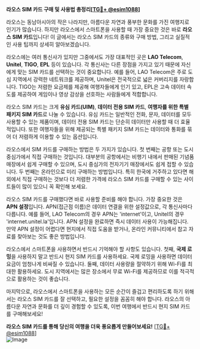 **라오스 SIM 카드 구매 및 사용법 총정리[[TG💪+ @esim1088](https://t.me/s/esim1088)]**

라오스는 동남아시아의 작은 나라지만, 아름다운 자연과 풍부한 문화를 가진 여행지로 인기가 많습니다. 하지만 라오스에서 스마트폰을 사용할 때 가장 중요한 것은 바로 **라오스 SIM 카드**입니다! 이 글에서는 라오스 SIM 카드의 종류와 구매 방법, 그리고 실질적인 사용 팁까지 상세히 알아보겠습니다.

라오스에는 여러 통신사가 있지만 그중에서도 가장 대표적인 곳은 **LAO Telecom**, **Unitel**, **TIGO**, **EPL** 등이 있습니다. 각 통신사는 다른 장점을 가지고 있기 때문에 자신에게 맞는 SIM 카드를 선택하는 것이 중요합니다. 예를 들어, LAO Telecom은 주로 도심 지역에서 강력한 네트워크를 제공하며, Unitel은 전국적으로 넓은 커버리지를 자랑합니다. TIGO는 저렴한 요금제를 제공해 여행자들에게 인기 있고, EPL은 고속 데이터 속도를 제공하여 게임이나 영상 감상을 선호하는 사람들에게 적합합니다.

라오스 SIM 카드는 크게 **유심 카드(UIM)**, **데이터 전용 SIM 카드**, **여행자를 위한 특별 패키지 SIM 카드**로 나눌 수 있습니다. 유심 카드는 일반적인 전화, 문자, 데이터를 모두 사용할 수 있는 제품이며, 데이터 전용 SIM 카드는 단순히 데이터만 사용할 때 더 효율적입니다. 또한 여행자들을 위해 제공되는 특별 패키지 SIM 카드는 데이터와 통화를 묶어 더 저렴하게 이용할 수 있는 옵션입니다.

라오스에서 SIM 카드를 구매하는 방법은 두 가지가 있습니다. 첫 번째는 공항 또는 도시 중심가에서 직접 구매하는 것입니다. 대부분의 공항에서는 비행기 내에서 판매된 기념품 매장에서 쉽게 구매할 수 있으며, 도시 중심가의 전자기기 매장에서도 쉽게 접할 수 있습니다. 두 번째는 온라인으로 미리 구매하는 방법입니다. 특히 한국에 거주하고 있다면 해외에서 직접 구매하는 것보다 더 저렴한 가격에 라오스 SIM 카드를 구매할 수 있는 사이트들이 많이 있으니 꼭 확인해 보세요.

라오스 SIM 카드를 구매했다면 바로 사용할 준비를 해야 합니다. 가장 중요한 것은 **APN 설정**입니다. APN(접근점 이름)은 데이터 연결을 위한 설정값으로, 각 통신사마다 다릅니다. 예를 들어, LAO Telecom의 경우 APN는 'internet'이고, Unitel의 경우 'internet.unitel.la'입니다. APN 설정을 완료하면 즉시 데이터 사용이 가능해집니다. 만약 APN 설정이 어렵다면 현지에서 직접 도움을 받거나, 온라인 커뮤니티에서 참고 자료를 찾아보는 것도 좋은 방법입니다.

라오스에서 스마트폰을 사용하면서 반드시 기억해야 할 사항도 있습니다. 첫째, **국제 로밍**을 사용하지 말고 반드시 현지 SIM 카드를 사용하세요. 국제 로밍을 사용하면 데이터 요금이 엄청나게 비싸질 수 있습니다. 둘째, 데이터 사용량을 절약하기 위해 Wi-Fi를 최대한 활용하세요. 도시 지역에서는 많은 장소에서 무료 Wi-Fi를 제공하므로 이를 적극적으로 활용하는 것이 좋습니다.

마지막으로, 라오스에서 스마트폰을 사용하는 모든 순간이 즐겁고 편리하도록 하기 위해서는 라오스 SIM 카드를 잘 선택하고, 필요한 설정을 꼼꼼히 해야 합니다. 라오스의 아름다운 자연과 문화를 더 깊이 경험할 수 있도록, 이번 여행에서 반드시 현지 SIM 카드를 구매해보세요!

**라오스 SIM 카드를 통해 당신의 여행을 더욱 풍요롭게 만들어보세요!** [[TG💪+ @esim1088](https://t.me/s/esim1088)]  
![Image](https://i.postimg.cc/Y0z9fWf4/image.png)